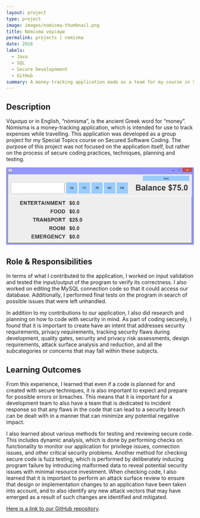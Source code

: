 ```yaml
---
layout: project
type: project
image: images/nomisma-thumbnail.png
title: Nόmisma νόμισμα
permalink: projects | nomisma
date: 2016
labels:
  - Java
  - SQL
  - Secure Developnment
  - GitHub
summary: A money-tracking application made as a team for my course in Secured Software Coding.
---
```



## Description

Vόμισμα or in English, “nόmisma”, is the ancient Greek word for “money”.  Nόmisma is a money-tracking application, which is intended for use to track expenses while travelling.  This application was developed as a group project for my Special Topics course on Secured Software Coding.  The purpose of this project was not focused on the application itself, but rather on the process of secure coding practices, techniques, planning and testing.  

<img class="ui image" src="../images/Nomisma-SS.jpg">

## Role & Responsibilities

In terms of what I contributed to the application, I worked on input validation and tested the input/output of the program to verify its correctness.  I also worked on editing the MySQL connection code so that it could access our database.  Additionally, I performed final tests on the program in search of possible issues that were left unhandled.  

In addition to my contributions to our application, I also did research and planning on how to code with security in mind.  As part of coding securely, I found that it is important to create have an intent that addresses security requirements, privacy requirements, tracking security flaws during development, quality gates, security and privacy risk assessments, design requirements, attack surface analysis and reduction, and all the subcategories or concerns that may fall within these subjects.  

## Learning Outcomes

From this experience, I learned that even if a code is planned for and created with secure techniques, it is also important to expect and prepare for possible errors or breaches.  This means that it is important for a development team to also have a team that is dedicated to incident response so that any flaws in the code that can lead to a security breach can be dealt with in a manner that can minimize any potential negative impact.  

I also learned about various methods for testing and reviewing secure code.
This includes dynamic analysis, which is done by performing checks on functionality to monitor our application for privilege issues, connection issues, and other critical security problems.  Another method for checking secure code is fuzz testing, which is performed by deliberately inducing program failure by introducing malformed data to reveal potential security issues with minimal resource investment.  When checking code, I also learned that it is important to perform an attack surface review to ensure that design or implementation changes to an application have been taken into account, and to also identify any new attack vectors that may have emerged as a result of such changes are identified and mitigated.

[Here is a link to our GitHub repository](https://github.com/markent94/Nomisma/wiki).
